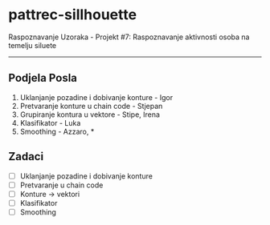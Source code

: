 # pattrec-sillhouette

Raspoznavanje Uzoraka - Projekt #7: Raspoznavanje aktivnosti osoba na temelju siluete

---

## Podjela Posla

1. Uklanjanje pozadine i dobivanje konture - Igor
2. Pretvaranje konture u chain code - Stjepan
3. Grupiranje kontura u vektore - Stipe, Irena
4. Klasifikator - Luka
5. Smoothing - Azzaro, *

## Zadaci

- [ ] Uklanjanje pozadine i dobivanje konture
- [ ] Pretvaranje u chain code
- [ ] Konture -> vektori
- [ ] Klasifikator
- [ ] Smoothing
